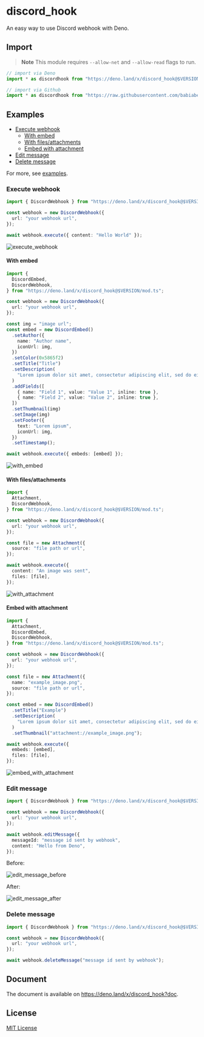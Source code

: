 # discord_hook

An easy way to use Discord webhook with Deno.

## Import

> **Note**
> This module requires `--allow-net` and `--allow-read` flags to run.

```ts
// import via Deno
import * as discordhook from "https://deno.land/x/discord_hook@$VERSION/mod.ts";

// import via Github
import * as discordhook from "https://raw.githubusercontent.com/babiabeo/discord_hook/main/mod.ts";
```

## Examples

- [Execute webhook](#execute-webhook)
  - [With embed](#with-embed)
  - [With files/attachments](#with-filesattachments)
  - [Embed with attachment](#embed-with-attachment)
- [Edit message](#edit-message)
- [Delete message](#delete-message)

For more, see [examples](./examples).

### Execute webhook

```ts
import { DiscordWebhook } from "https://deno.land/x/discord_hook@$VERSION/mod.ts";

const webhook = new DiscordWebhook({
  url: "your webhook url",
});

await webhook.execute({ content: "Hello World" });
```

![execute_webhook](img/execute.jpeg)

#### With embed

```ts
import {
  DiscordEmbed,
  DiscordWebhook,
} from "https://deno.land/x/discord_hook@$VERSION/mod.ts";

const webhook = new DiscordWebhook({
  url: "your webhook url",
});

const img = "image url";
const embed = new DiscordEmbed()
  .setAuthor({
    name: "Author name",
    iconUrl: img,
  })
  .setColor(0x5865f2)
  .setTitle("Title")
  .setDescription(
    "Lorem ipsum dolor sit amet, consectetur adipiscing elit, sed do eiusmod tempor incididunt ut labore et dolore magna aliqua. Ut enim ad minim veniam, quis nostrud exercitation ullamco laboris nisi ut aliquip ex ea commodo consequat. Duis aute irure dolor in reprehenderit in voluptate velit esse cillum dolore eu fugiat nulla pariatur. Excepteur sint occaecat cupidatat non proident, sunt in culpa qui officia deserunt mollit anim id est laborum.",
  )
  .addFields([
    { name: "Field 1", value: "Value 1", inline: true },
    { name: "Field 2", value: "Value 2", inline: true },
  ])
  .setThumbnail(img)
  .setImage(img)
  .setFooter({
    text: "Lorem ipsum",
    iconUrl: img,
  })
  .setTimestamp();

await webhook.execute({ embeds: [embed] });
```

![with_embed](img/with_embed.jpeg)

#### With files/attachments

```ts
import {
  Attachment,
  DiscordWebhook,
} from "https://deno.land/x/discord_hook@$VERSION/mod.ts";

const webhook = new DiscordWebhook({
  url: "your webhook url",
});

const file = new Attachment({
  source: "file path or url",
});

await webhook.execute({
  content: "An image was sent",
  files: [file],
});
```

![with_attachment](img/with_attachment.jpeg)

#### Embed with attachment

```ts
import {
  Attachment,
  DiscordEmbed,
  DiscordWebhook,
} from "https://deno.land/x/discord_hook@$VERSION/mod.ts";

const webhook = new DiscordWebhook({
  url: "your webhook url",
});

const file = new Attachment({
  name: "example_image.png",
  source: "file path or url",
});

const embed = new DiscordEmbed()
  .setTitle("Example")
  .setDescription(
    "Lorem ipsum dolor sit amet, consectetur adipiscing elit, sed do eiusmod tempor incididunt ut labore et dolore magna aliqua.",
  )
  .setThumbnail("attachment://example_image.png");

await webhook.execute({
  embeds: [embed],
  files: [file],
});
```

![embed_with_attachment](img/embed_with_attachment.jpeg)

### Edit message

```ts
import { DiscordWebhook } from "https://deno.land/x/discord_hook@$VERSION/mod.ts";

const webhook = new DiscordWebhook({
  url: "your webhook url",
});

await webhook.editMessage({
  messageId: "message id sent by webhook",
  content: "Hello from Deno",
});
```

Before:

![edit_message_before](img/execute.jpeg)

After:

![edit_message_after](img/edit_message.jpeg)

### Delete message

```ts
import { DiscordWebhook } from "https://deno.land/x/discord_hook@$VERSION/mod.ts";

const webhook = new DiscordWebhook({
  url: "your webhook url",
});

await webhook.deleteMessage("message id sent by webhook");
```

## Document

The document is available on https://deno.land/x/discord_hook?doc.

## License

[MIT License](LICENSE)
